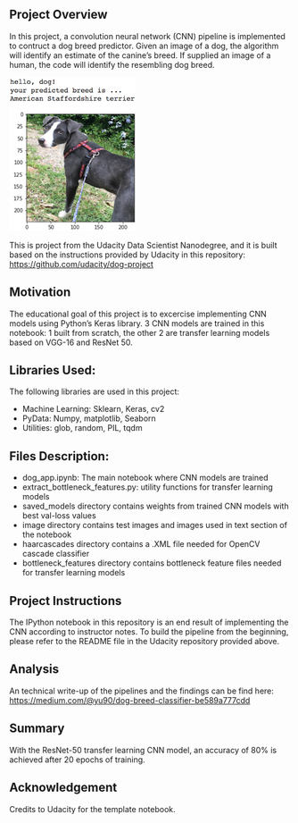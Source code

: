 [//]: # (Image References)

[image1]: ./images/sample_dog_output.png "Sample Output"


## Project Overview

In this project, a convolution neural network (CNN) pipeline is implemented to contruct a dog breed predictor. Given an image of a dog, the algorithm will identify an estimate of the canine’s breed.  If supplied an image of a human, the code will identify the resembling dog breed.  

![Sample Output][image1]

This is project from the Udacity Data Scientist Nanodegree, and it is built based on the instructions provided by Udacity in this repository: https://github.com/udacity/dog-project


## Motivation 

The educational goal of this project is to excercise implementing CNN models using Python’s Keras library. 3 CNN models are trained in this notebook: 1 built from scratch, the other 2 are transfer learning models based on VGG-16 and ResNet 50.


## Libraries Used:
The following libraries are used in this project:
- Machine Learning: Sklearn, Keras, cv2
- PyData: Numpy, matplotlib, Seaborn
- Utilities: glob, random, PIL, tqdm


## Files Description:
- dog_app.ipynb: The main notebook where CNN models are trained 
- extract_bottleneck_features.py: utility functions for transfer learning models
- saved_models directory contains weights from trained CNN models with best val-loss values
- image directory contains test images and images used in text section of the notebook
- haarcascades directory contains a .XML file needed for OpenCV cascade classifier
- bottleneck_features directory contains bottleneck feature files needed for transfer learning models


## Project Instructions

The IPython notebook in this repository is an end result of implementing the CNN according to instructor notes. To build the pipeline from the beginning, please refer to the README file in the Udacity repository provided above.


## Analysis

An technical write-up of the pipelines and the findings can be find here: https://medium.com/@yu90/dog-breed-classifier-be589a777cdd


## Summary 

With the ResNet-50 transfer learning CNN model, an accuracy of 80% is achieved after 20 epochs of training.


## Acknowledgement 

Credits to Udacity for the template notebook.
